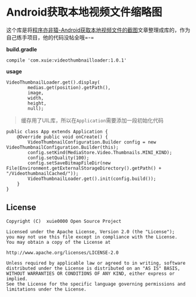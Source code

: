 # Android获取本地视频文件缩略图

这个库是将[程序亦非猿-Android获取本地视频文件的截图](http://yifeiyuan.me/2016/06/27/Android%E8%8E%B7%E5%8F%96%E6%9C%AC%E5%9C%B0%E8%A7%86%E9%A2%91%E6%96%87%E4%BB%B6%E7%9A%84%E6%88%AA%E5%9B%BE/)文章整理成库的，作为自己练手项目，他的代码没帖全哦=-=

**build.gradle**

```
compile 'com.xuie:videothumbnailloader:1.0.1'
```

**usage**

```
VideoThumbnailLoader.get().display(
        medias.get(position).getPath(),
        image,
        width,
        height,
        null);
```

> 缓存用了UIL库，所以在`Application`需要添加一段初始化代码

```
public class App extends Application {
    @Override public void onCreate() {
        VideoThumbnailConfiguration.Builder config = new VideoThumbnailConfiguration.Builder(this);
        config.setKind(MediaStore.Video.Thumbnails.MINI_KIND);
        config.setQuality(100);
        config.setSaveBitmapFileDir(new File(Environment.getExternalStorageDirectory().getPath() + "/VideothumbnailCached/"));
        VideoThumbnailLoader.get().init(config.build());
    }
}
```


License
---
```
Copyright (C)  xuie0000 Open Source Project

Licensed under the Apache License, Version 2.0 (the "License");
you may not use this file except in compliance with the License.
You may obtain a copy of the License at

http://www.apache.org/licenses/LICENSE-2.0

Unless required by applicable law or agreed to in writing, software
distributed under the License is distributed on an "AS IS" BASIS,
WITHOUT WARRANTIES OR CONDITIONS OF ANY KIND, either express or implied.
See the License for the specific language governing permissions and
limitations under the License.
```